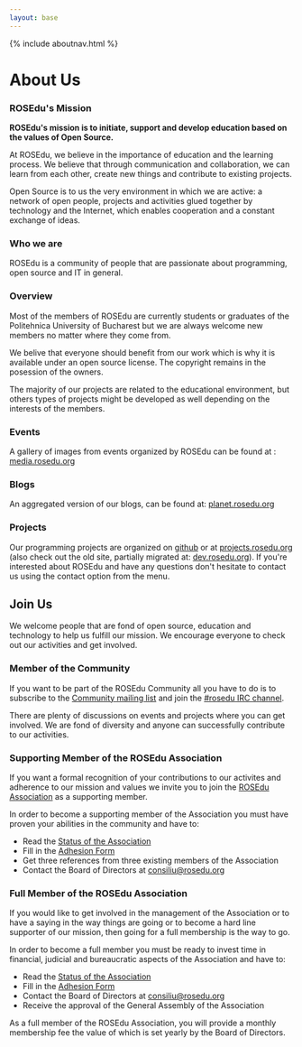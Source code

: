 ```yaml
---
layout: base
---
```


{% include aboutnav.html %}

# About Us

### ROSEdu\'s Mission

**ROSEdu\'s mission is to initiate, support and develop education based on the values of Open Source.**

At ROSEdu, we believe in the importance of education and the learning process. We believe that through communication and collaboration, we can learn from each other, create new things and contribute to existing projects.

Open Source is to us the very environment in which we are active: a network of open people, projects and activities glued together by technology and the Internet, which enables cooperation and a constant exchange of ideas.

### Who we are

ROSEdu is a community of people that are passionate about programming, open source and IT in general.

### Overview

Most of the members of ROSEdu are currently students or graduates of the Politehnica University of Bucharest but we are always welcome new members no matter where they come from.

We belive that everyone should benefit from our work which is why it is available under an open source license. The copyright remains in the posession of the owners.

The majority of our projects are related to the educational environment, but others types of projects might be developed as well depending on the interests of the members.

### Events

A gallery of images from events organized by ROSEdu can be found at : [media.rosedu.org](http://media.rosedu.org)

### Blogs

An aggregated version of our blogs, can be found at: [planet.rosedu.org](http://planet.rosedu.org)

### Projects

Our programming projects are organized on [github](https://github.com/rosedu) or at [projects.rosedu.org](http://projects.rosedu.org/projects) (also check out the old site, partially migrated at: [dev.rosedu.org](http://dev.rosedu.org)).
If you're interested about ROSEdu and have any questions don't hesitate to contact us using the contact option from the menu.

## Join Us

We welcome people that are fond of open source, education and technology to help us fulfill our mission. We encourage everyone to check out our activities and get involved.

### Member of the Community

If you want to be part of the ROSEdu Community all you have to do is to subscribe to the [Community mailing list](http://lists.rosedu.org/listinfo/rosedu-general) and join the [#rosedu IRC channel](http://webchat.freenode.net/?channels=rosedu).

There are plenty of discussions on events and projects where you can get involved. We are fond of diversity and anyone can successfully contribute to our activities.

### Supporting Member of the ROSEdu Association

If you want a formal recognition of your contributions to our activites and adherence to our mission and values we invite you to join the [ROSEdu Association](http://www.rosedu.org/legal/) as a supporting member.

In order to become a supporting member of the Association you must have proven your abilities in the community and have to:
* Read the [Status of the Association](http://www.rosedu.org/files/Asociatia_ROSEdu_Statut.pdf)
* Fill in the [Adhesion Form](http://www.rosedu.org/files/Asociatia-ROSEdu_Formular-de-adeziune.pdf)
* Get three references from three existing members of the Association
* Contact the Board of Directors at [consiliu@rosedu.org](mailto:consiliu@rosedu.org?subject=%5BAdeziune%20membru%20sustinator%5D%20)

### Full Member of the ROSEdu Association

If you would like to get involved in the management of the Association or to have a saying in the way things are going or to become a hard line supporter of our mission, then going for a full membership is the way to go.

In order to become a full member you must be ready to invest time in financial, judicial and bureaucratic aspects of the Association and have to:
* Read the [Status of the Association](http://www.rosedu.org/files/Asociatia_ROSEdu_Statut.pdf)
* Fill in the [Adhesion Form](http://www.rosedu.org/files/Asociatia-ROSEdu_Formular-de-adeziune.pdf)
* Contact the Board of Directors at [consiliu@rosedu.org](mailto:consiliu@rosedu.org?subject=%5BAdeziune%20membru%20asociat%5D%20)
* Receive the approval of the General Assembly of the Association

As a full member of the ROSEdu Association, you will provide a monthly membership fee the value of which is set yearly by the Board of Directors.
